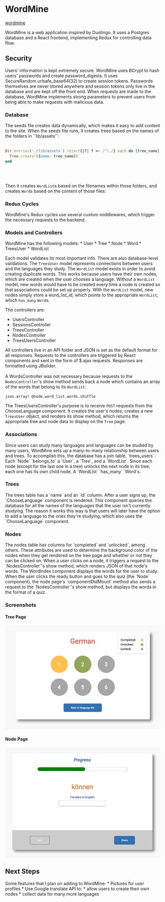 # WordMine

[wordmine](http://www.wordmine.xyz)

WordMine is a web application inspired by Duolingo. It uses a Postgres database and a React frontend, implementing Redux for controlling data flow.

<h2> Security </h2>
Users' information is kept extremely secure. WordMine uses BCrypt to hash users' passwords and create password_digests. It uses SecureRandom.urlsafe_base64(32) to create session tokens. Passwords themselves are never stored anywhere and session tokens only live in the database and are kept off the front end. When requests are made to the database, WordMine implements strong parameters to prevent users from being able to make requests with malicious data.
<br />

<h3>Database</h3>
The seeds file creates data dynamically, which makes it easy to add content to the site. When the seeds file runs, it creates trees based on the names of the folders in `'lib/assets'`:
<br /><br />

```ruby
Dir.entries('./lib/assets').reject{|f| f =~ /^\./}.each do |tree_name|
  Tree.create!({name: tree_name})
end
 ```

<br /><br />

Then it creates `WordList`s based on the filenames within those folders, and creates `Word`s based on the content of those files:

<h3>Redux Cycles</h3>
WordMine's Redux cycles use several custom middlewares, which trigger the necessary requests to the backend.

<h3> Models and Controllers </h3>
WordMine has the following models:
  * User
  * Tree
  * Node
  * Word
  * TreesUser
  * WordList

Each model validates its most important info. There are also database-level validations. The `TreesUser` model represents connections between users and the languages they study. The `WordList` model exists in order to avoid creating duplicate words. This works because users have their own nodes, which are created when the user chooses a language. Without a `WordList` model, new words would have to be created every time a node is created so that associations could be set up properly. With the `WordList` model, new nodes simply store a word_list_id, which points to the appropriate `WordList`, which `has_many` `Word`s.


The controllers are:
  * UsersController
  * SessionsController
  * TreesController
  * NodesController
  * TreesUsersController

All controllers live in an API folder and JSON is set as the default format for all responses. Requests to the controllers are triggered by React components and sent in the form of $.ajax requests. Responses are formatted using JBuilder. <br /><br />
A WordsController was not necessary because requests to the `NodesController`'s show method sends back a node which contains an array of the words that belong to its `WordList`:

  ```
  json.array! @node.word_list.words.shuffle
  ```

The TreesUsersController's purpose is to receive `POST` requests from the ChooseLanguage component. It creates the user's nodes, creates a new `TreesUser` object, and renders its show method, which returns the appropriate tree and node data to display on the `Tree` page.

<h3> Associations </h3>
Since users can study many languages and languages can be studied by many users, WordMine sets up a many-to-many relationship between users and trees. To accomplish this, the database has a join table, `trees_users`. Each `Node` `belongs_to` a `User`, a `Tree`, and a `WordList`. Since each node (except for the last one in a tree) unlocks the next node in its tree, each one has its own child node. A `WordList` `has_many` `Word`s.

<h3> Trees </h3>
The trees table has a `name` and an `id` column. After a user signs up, the `ChooseLanguage` component is rendered. This component queries the database for all the names of the languages that the user isn't currently studying. The reason it works this way is that users will later have the option to add a language to the ones they're studying, which also uses the `ChooseLanguage` component.

<h3> Nodes </h3>
The nodes table has columns for `completed` and `unlocked`, among others. These attributes are used to determine the background color of the nodes when they get rendered on the tree page and whether or not they can be clicked on. When a user clicks on a node, it triggers a request to the `NodesController`'s show method, which renders JSON of that node's words. The WordIndex component displays the words for the user to study. When the user clicks the ready button and goes to the quiz (the `Node` component), the node page's `componentDidMount` method also sends a request to the `NodesController`'s show method, but displays the words in the format of a quiz.


<h3> Screenshots </h3>

<h4> Tree Page </h4>

![tree page](./docs/images/tree_page.png)

<h4> Node Page </h4>

![node page](./docs/images/node_page.png)


<h2> Next Steps </h2>
Some features that I plan on adding to WordMine:
  * Pictures for user profiles
  * Use Google translate API to:
    * allow users to create their own nodes
    * collect data for many more languages

